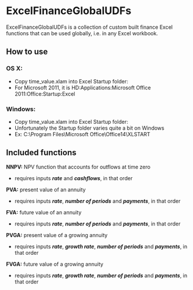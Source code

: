 # ExcelFinanceGlobalUDFs

ExcelFinanceGlobalUDFs is a collection of custom built finance Excel functions that can be used globally, i.e. in any Excel workbook.

## How to use

### OS X:
* Copy time_value.xlam into Excel Startup folder:
* For Microsoft 2011, it is HD:Applications:Microsoft Office 2011:Office:Startup:Excel

### Windows:
* Copy time_value.xlam into Excel Startup folder:
* Unfortunately the Startup folder varies quite a bit on  Windows
* Ex: C:\Program Files\Microsoft Office\Office14\XLSTART

## Included functions

__NNPV:__ NPV function that accounts for outflows at time zero
* requires inputs **_rate_** and **_cashflows_**, in that order

__PVA:__ present value of an annuity
* requires inputs **_rate_**, **_number of periods_** and **_payments_**, in that order

__FVA:__ future value of an annuity
* requires inputs **_rate_**, **_number of periods_** and **_payments_**, in that order

__PVGA:__ present value of a growing annuity
* requires inputs **_rate_**, **_growth rate_**, **_number of periods_** and **_payments_**, in that order

__FVGA:__ future value of a growing annuity
* requires inputs **_rate_**, **_growth rate_**, **_number of periods_** and **_payments_**, in that order
